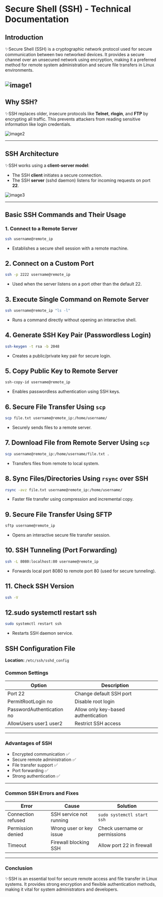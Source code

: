 # **Secure Shell (SSH) - Technical Documentation**

## **Introduction**
✨Secure Shell (SSH) is a cryptographic network protocol used for secure communication between two networked devices. It provides a secure channel over an unsecured network using encryption, making it a preferred method for remote system administration and secure file transfers in Linux environments.

![image1](images/ssh1.png)
---

## **Why SSH?**
✨SSH replaces older, insecure protocols like **Telnet**, **rlogin**, and **FTP** by encrypting all traffic. This prevents attackers from reading sensitive information like login credentials.

![image2](images/ssh2.jpg)

---

## **SSH Architecture**
✨SSH works using a **client-server model**:
- The SSH **client** initiates a secure connection.
- The SSH **server** (sshd daemon) listens for incoming requests on port **22**.

![image3](images/ssh3.gif)

---

## **Basic SSH Commands and Their Usage**

### **1. Connect to a Remote Server**
```bash
ssh username@remote_ip
```
- Establishes a secure shell session with a remote machine.

## **2. Connect on a Custom Port**
```bash
ssh -p 2222 username@remote_ip
```
- Used when the server listens on a port other than the default 22.

## **3. Execute Single Command on Remote Server**
```bash
ssh username@remote_ip "ls -l"
```
- Runs a command directly without opening an interactive shell.

## **4. Generate SSH Key Pair (Passwordless Login)**
```bash
ssh-keygen -t rsa -b 2048
```
- Creates a public/private key pair for secure login.

## **5. Copy Public Key to Remote Server**
```bash
ssh-copy-id username@remote_ip
```
- Enables passwordless authentication using SSH keys.

## **6. Secure File Transfer Using `scp`**
```bash
scp file.txt username@remote_ip:/home/username/
```
- Securely sends files to a remote server.

## **7. Download File from Remote Server Using `scp`**
```bash
scp username@remote_ip:/home/username/file.txt .
```
- Transfers files from remote to local system.

## **8. Sync Files/Directories Using `rsync` over SSH**
```bash
rsync -avz file.txt username@remote_ip:/home/username/
```
- Faster file transfer using compression and incremental copy.

## **9. Secure File Transfer Using SFTP**
```bash
sftp username@remote_ip
```
- Opens an interactive secure file transfer session.

## **10. SSH Tunneling (Port Forwarding)**
```bash
ssh -L 8080:localhost:80 username@remote_ip
```
- Forwards local port 8080 to remote port 80 (used for secure tunneling).

## **11. Check SSH Version**
```bash
ssh -V
```
## **12.sudo systemctl restart ssh**
```bash
sudo systemctl restart ssh
```
- Restarts SSH daemon service.

## **SSH Configuration File**

**Location:** `/etc/ssh/sshd_config`

### **Common Settings**

| Option | Description |
|---------|--------------|
| Port 22 | Change default SSH port |
| PermitRootLogin no | Disable root login |
| PasswordAuthentication no | Allow only key-based authentication |
| AllowUsers user1 user2 | Restrict SSH access |

---

### **Advantages of SSH**

- Encrypted communication ✅  
- Secure remote administration ✅  
- File transfer support ✅  
- Port forwarding ✅  
- Strong authentication ✅  

---

### **Common SSH Errors and Fixes**

| Error | Cause | Solution |
|-------|--------|-----------|
| Connection refused | SSH service not running | `sudo systemctl start ssh` |
| Permission denied | Wrong user or key issue | Check username or permissions |
| Timeout | Firewall blocking SSH | Allow port 22 in firewall |

---

### **Conclusion**

✨SSH is an essential tool for secure remote access and file transfer in Linux systems. It provides strong encryption and flexible authentication methods, making it vital for system administrators and developers.

